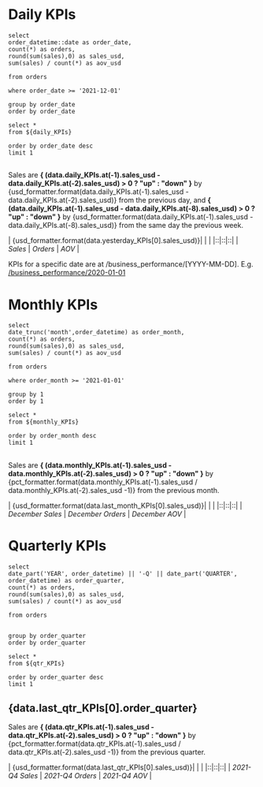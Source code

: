 # Daily KPIs


```daily_KPIs
select 
order_datetime::date as order_date,
count(*) as orders,
round(sum(sales),0) as sales_usd,
sum(sales) / count(*) as aov_usd

from orders

where order_date >= '2021-12-01'

group by order_date
order by order_date

```

```yesterday_KPIs
select *
from ${daily_KPIs}

order by order_date desc
limit 1
```

## [<Value data={data.yesterday_KPIs}/>](/business_performance/2021-12-31)

Sales are **{ (data.daily_KPIs.at(-1).sales_usd - data.daily_KPIs.at(-2).sales_usd) > 0 ? "up" : "down" }** by {usd_formatter.format(data.daily_KPIs.at(-1).sales_usd - data.daily_KPIs.at(-2).sales_usd)} from the previous day, and **{ (data.daily_KPIs.at(-1).sales_usd - data.daily_KPIs.at(-8).sales_usd) > 0 ? "up" : "down" }** by {usd_formatter.format(data.daily_KPIs.at(-1).sales_usd - data.daily_KPIs.at(-8).sales_usd)} from the same day the previous week.

| {usd_formatter.format(data.yesterday_KPIs[0].sales_usd)}| <Value data={data.yesterday_KPIs} column='orders' /> | <Value data={data.yesterday_KPIs} column='aov_usd' /> |
|::|::|::|
| *Sales* | *Orders* | *AOV* |



<BarChart
    title='Daily sales, Last month'
    subtitle='USD'
    data={data.daily_KPIs}
    x=order_date
    y=sales_usd
/>


KPIs for a specific date are at /business_performance/[YYYY-MM-DD]. E.g. [/business_performance/2020-01-01](/business_performance/2020-01-01)


# Monthly KPIs


```monthly_KPIs
select 
date_trunc('month',order_datetime) as order_month,
count(*) as orders,
round(sum(sales),0) as sales_usd,
sum(sales) / count(*) as aov_usd

from orders

where order_month >= '2021-01-01'

group by 1
order by 1

```

```last_month_KPIs
select *
from ${monthly_KPIs}

order by order_month desc
limit 1
```

## <Value data = {last_month_KPIs}/>



Sales are **{ (data.monthly_KPIs.at(-1).sales_usd - data.monthly_KPIs.at(-2).sales_usd) > 0 ? "up" : "down" }** by {pct_formatter.format(data.monthly_KPIs.at(-1).sales_usd / data.monthly_KPIs.at(-2).sales_usd -1)} from the previous month.



| {usd_formatter.format(data.last_month_KPIs[0].sales_usd)}| <Value data={data.last_month_KPIs} column='orders' /> | <Value data={data.last_month_KPIs} column='aov_usd' /> |
|::|::|::|
| *December Sales* | *December Orders* | *December AOV* |




<AreaChart
    title='Monthly sales, Last 12 months'
    subtitle='USD'
    data={data.monthly_KPIs}
    x=order_month
    y=sales_usd
/>



# Quarterly KPIs

```qtr_KPIs
select 
date_part('YEAR', order_datetime) || '-Q' || date_part('QUARTER', order_datetime) as order_quarter,
count(*) as orders,
round(sum(sales),0) as sales_usd,
sum(sales) / count(*) as aov_usd

from orders


group by order_quarter
order by order_quarter

```

```last_qtr_KPIs
select *
from ${qtr_KPIs}

order by order_quarter desc
limit 1
```

## {data.last_qtr_KPIs[0].order_quarter}



Sales are **{ (data.qtr_KPIs.at(-1).sales_usd - data.qtr_KPIs.at(-2).sales_usd) > 0 ? "up" : "down" }** by {pct_formatter.format(data.qtr_KPIs.at(-1).sales_usd / data.qtr_KPIs.at(-2).sales_usd -1)} from the previous quarter.



| {usd_formatter.format(data.last_qtr_KPIs[0].sales_usd)}| <Value data={data.last_qtr_KPIs} column='orders' /> | <Value data={data.last_qtr_KPIs} column='aov_usd' /> |
|::|::|::|
| *2021-Q4 Sales* | *2021-Q4 Orders* | *2021-Q4 AOV* |




<LineChart
    title='Quarterly sales, 2019 - 2022'
    subtitle='USD'
    data={data.qtr_KPIs}
    x=order_quarter
    y=sales_usd
    sort=false
/>


<style>
    table {
        width: 100%;
        padding-bottom: 20px;
        
    }
    th {
        font-size: 32px;
    }
</style>



<script>

var usd_formatter = new Intl.NumberFormat('en-US', {
  style: 'currency',
  currency: 'USD',

  // These options are needed to round to whole numbers if that's what you want.
  minimumFractionDigits: 0, // (this suffices for whole numbers, but will print 2500.10 as $2,500.1)
  maximumFractionDigits: 0, // (causes 2500.99 to be printed as $2,501)
});

var pct_formatter = new Intl.NumberFormat('en-US', {
  style: 'percent',

  // These options are needed to round to whole numbers if that's what you want.
  minimumFractionDigits: 0, // (this suffices for whole numbers, but will print 2500.10 as $2,500.1)
  maximumFractionDigits: 0, // (causes 2500.99 to be printed as $2,501)
});

</script>